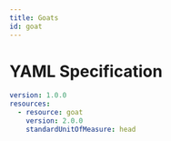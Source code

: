 ```yaml
---
title: Goats
id: goat
---
```




# YAML Specification

```yaml
version: 1.0.0
resources:
  - resource: goat
    version: 2.0.0
    standardUnitOfMeasure: head
```



